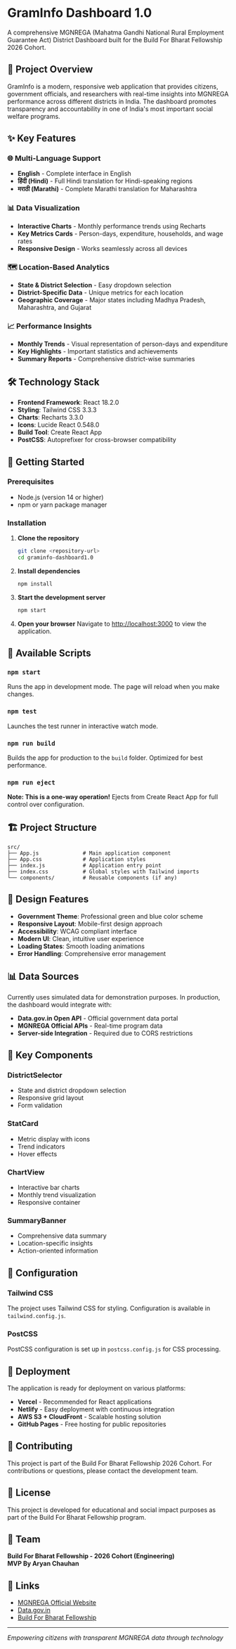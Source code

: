# GramInfo Dashboard 1.0

A comprehensive MGNREGA (Mahatma Gandhi National Rural Employment Guarantee Act) District Dashboard built for the Build For Bharat Fellowship 2026 Cohort.

## 🎯 Project Overview

GramInfo is a modern, responsive web application that provides citizens, government officials, and researchers with real-time insights into MGNREGA performance across different districts in India. The dashboard promotes transparency and accountability in one of India's most important social welfare programs.

## ✨ Key Features

### 🌐 Multi-Language Support

- **English** - Complete interface in English
- **हिंदी (Hindi)** - Full Hindi translation for Hindi-speaking regions
- **मराठी (Marathi)** - Complete Marathi translation for Maharashtra

### 📊 Data Visualization

- **Interactive Charts** - Monthly performance trends using Recharts
- **Key Metrics Cards** - Person-days, expenditure, households, and wage rates
- **Responsive Design** - Works seamlessly across all devices

### 🗺️ Location-Based Analytics

- **State & District Selection** - Easy dropdown selection
- **District-Specific Data** - Unique metrics for each location
- **Geographic Coverage** - Major states including Madhya Pradesh, Maharashtra, and Gujarat

### 📈 Performance Insights

- **Monthly Trends** - Visual representation of person-days and expenditure
- **Key Highlights** - Important statistics and achievements
- **Summary Reports** - Comprehensive district-wise summaries

## 🛠️ Technology Stack

- **Frontend Framework**: React 18.2.0
- **Styling**: Tailwind CSS 3.3.3
- **Charts**: Recharts 3.3.0
- **Icons**: Lucide React 0.548.0
- **Build Tool**: Create React App
- **PostCSS**: Autoprefixer for cross-browser compatibility

## 🚀 Getting Started

### Prerequisites

- Node.js (version 14 or higher)
- npm or yarn package manager

### Installation

1. **Clone the repository**

   ```bash
   git clone <repository-url>
   cd graminfo-dashboard1.0
   ```

2. **Install dependencies**

   ```bash
   npm install
   ```

3. **Start the development server**

   ```bash
   npm start
   ```

4. **Open your browser**
   Navigate to [http://localhost:3000](http://localhost:3000) to view the application.

## 📱 Available Scripts

### `npm start`

Runs the app in development mode. The page will reload when you make changes.

### `npm test`

Launches the test runner in interactive watch mode.

### `npm run build`

Builds the app for production to the `build` folder. Optimized for best performance.

### `npm run eject`

**Note: This is a one-way operation!** Ejects from Create React App for full control over configuration.

## 🏗️ Project Structure

```
src/
├── App.js              # Main application component
├── App.css             # Application styles
├── index.js            # Application entry point
├── index.css           # Global styles with Tailwind imports
└── components/         # Reusable components (if any)
```

## 🎨 Design Features

- **Government Theme**: Professional green and blue color scheme
- **Responsive Layout**: Mobile-first design approach
- **Accessibility**: WCAG compliant interface
- **Modern UI**: Clean, intuitive user experience
- **Loading States**: Smooth loading animations
- **Error Handling**: Comprehensive error management

## 📊 Data Sources

Currently uses simulated data for demonstration purposes. In production, the dashboard would integrate with:

- **Data.gov.in Open API** - Official government data portal
- **MGNREGA Official APIs** - Real-time program data
- **Server-side Integration** - Required due to CORS restrictions

## 🌟 Key Components

### DistrictSelector

- State and district dropdown selection
- Responsive grid layout
- Form validation

### StatCard

- Metric display with icons
- Trend indicators
- Hover effects

### ChartView

- Interactive bar charts
- Monthly trend visualization
- Responsive container

### SummaryBanner

- Comprehensive data summary
- Location-specific insights
- Action-oriented information

## 🔧 Configuration

### Tailwind CSS

The project uses Tailwind CSS for styling. Configuration is available in `tailwind.config.js`.

### PostCSS

PostCSS configuration is set up in `postcss.config.js` for CSS processing.

## 🚀 Deployment

The application is ready for deployment on various platforms:

- **Vercel** - Recommended for React applications
- **Netlify** - Easy deployment with continuous integration
- **AWS S3 + CloudFront** - Scalable hosting solution
- **GitHub Pages** - Free hosting for public repositories

## 🤝 Contributing

This project is part of the Build For Bharat Fellowship 2026 Cohort. For contributions or questions, please contact the development team.

## 📄 License

This project is developed for educational and social impact purposes as part of the Build For Bharat Fellowship program.

## 👥 Team

**Build For Bharat Fellowship - 2026 Cohort (Engineering)**  
**MVP By Aryan Chauhan**

## 🔗 Links

- [MGNREGA Official Website](https://nrega.nic.in)
- [Data.gov.in](https://data.gov.in)
- [Build For Bharat Fellowship](https://buildforbharat.org)

---

_Empowering citizens with transparent MGNREGA data through technology_
